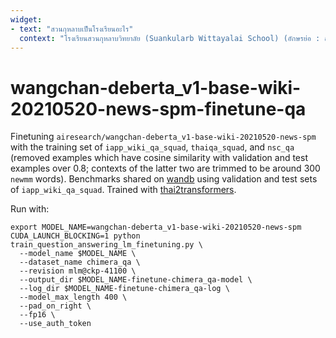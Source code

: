 ```yaml
---
widget:
- text: "สวนกุหลาบเป็นโรงเรียนอะไร"
  context: "โรงเรียนสวนกุหลาบวิทยาลัย (Suankularb Wittayalai School) (อักษรย่อ : ส.ก. / S.K.) เป็นโรงเรียนชายล้วน ระดับชั้นมัธยมศึกษาขนาดใหญ่พิเศษ สังกัดสำนักงานเขตพื้นที่การศึกษามัธยมศึกษาเขต 1 สำนักงานคณะกรรมการการศึกษาขั้นพื้นฐาน (ชื่อเดิม: กรมสามัญศึกษา) กระทรวงศึกษาธิการ ก่อตั้งโดย พระบาทสมเด็จพระจุลจอมเกล้าเจ้าอยู่หัว ได้รับการสถาปนาขึ้นในวันที่ 8 มีนาคม พ.ศ. 2424 (ขณะนั้นนับวันที่ 1 เมษายน เป็นวันขึ้นปีใหม่ เมื่อนับอย่างสากลถือเป็น พ.ศ. 2425) โดยเป็นโรงเรียนรัฐบาลแห่งแรกของประเทศไทย"
---
```

# wangchan-deberta_v1-base-wiki-20210520-news-spm-finetune-qa

Finetuning `airesearch/wangchan-deberta_v1-base-wiki-20210520-news-spm` with the training set of `iapp_wiki_qa_squad`, `thaiqa_squad`, and `nsc_qa` (removed examples which have cosine similarity with validation and test examples over 0.8; contexts of the latter two are trimmed to be around 300 `newmm` words). Benchmarks shared on [wandb](https://wandb.ai/cstorm125/wangchanberta-qa) using validation and test sets of `iapp_wiki_qa_squad`.
Trained with [thai2transformers](https://github.com/vistec-AI/thai2transformers/blob/dev/scripts/downstream/train_question_answering_lm_finetuning.py).

Run with:
```
export MODEL_NAME=wangchan-deberta_v1-base-wiki-20210520-news-spm
CUDA_LAUNCH_BLOCKING=1 python train_question_answering_lm_finetuning.py \
  --model_name $MODEL_NAME \
  --dataset_name chimera_qa \
  --revision mlm@ckp-41100 \
  --output_dir $MODEL_NAME-finetune-chimera_qa-model \
  --log_dir $MODEL_NAME-finetune-chimera_qa-log \
  --model_max_length 400 \
  --pad_on_right \
  --fp16 \
  --use_auth_token
```